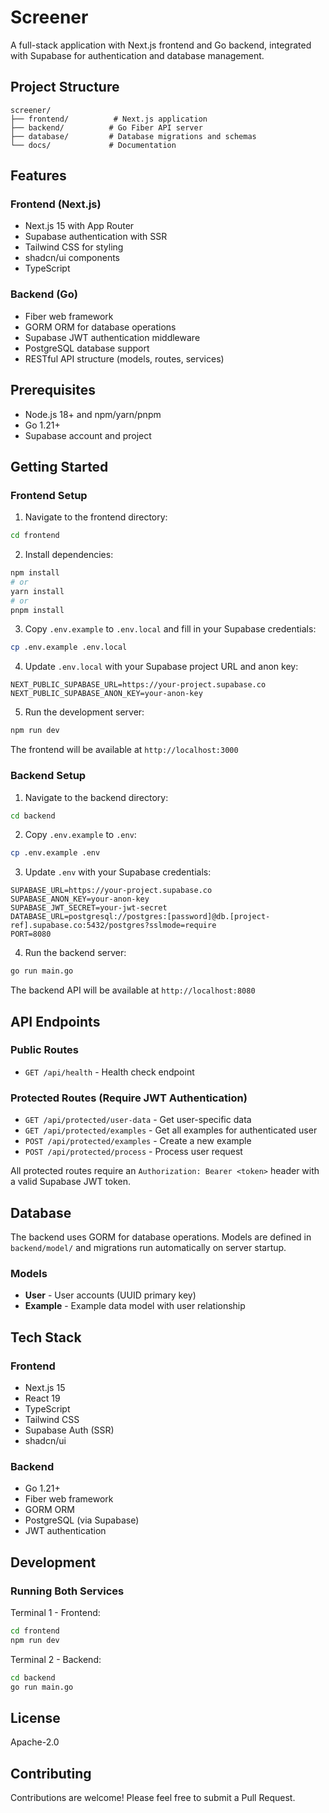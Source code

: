 # Screener

A full-stack application with Next.js frontend and Go backend, integrated with Supabase for authentication and database management.

## Project Structure

```
screener/
├── frontend/          # Next.js application
├── backend/          # Go Fiber API server
├── database/         # Database migrations and schemas
└── docs/             # Documentation
```

## Features

### Frontend (Next.js)
- Next.js 15 with App Router
- Supabase authentication with SSR
- Tailwind CSS for styling
- shadcn/ui components
- TypeScript

### Backend (Go)
- Fiber web framework
- GORM ORM for database operations
- Supabase JWT authentication middleware
- PostgreSQL database support
- RESTful API structure (models, routes, services)

## Prerequisites

- Node.js 18+ and npm/yarn/pnpm
- Go 1.21+
- Supabase account and project

## Getting Started

### Frontend Setup

1. Navigate to the frontend directory:
```bash
cd frontend
```

2. Install dependencies:
```bash
npm install
# or
yarn install
# or
pnpm install
```

3. Copy `.env.example` to `.env.local` and fill in your Supabase credentials:
```bash
cp .env.example .env.local
```

4. Update `.env.local` with your Supabase project URL and anon key:
```
NEXT_PUBLIC_SUPABASE_URL=https://your-project.supabase.co
NEXT_PUBLIC_SUPABASE_ANON_KEY=your-anon-key
```

5. Run the development server:
```bash
npm run dev
```

The frontend will be available at `http://localhost:3000`

### Backend Setup

1. Navigate to the backend directory:
```bash
cd backend
```

2. Copy `.env.example` to `.env`:
```bash
cp .env.example .env
```

3. Update `.env` with your Supabase credentials:
```
SUPABASE_URL=https://your-project.supabase.co
SUPABASE_ANON_KEY=your-anon-key
SUPABASE_JWT_SECRET=your-jwt-secret
DATABASE_URL=postgresql://postgres:[password]@db.[project-ref].supabase.co:5432/postgres?sslmode=require
PORT=8080
```

4. Run the backend server:
```bash
go run main.go
```

The backend API will be available at `http://localhost:8080`

## API Endpoints

### Public Routes
- `GET /api/health` - Health check endpoint

### Protected Routes (Require JWT Authentication)
- `GET /api/protected/user-data` - Get user-specific data
- `GET /api/protected/examples` - Get all examples for authenticated user
- `POST /api/protected/examples` - Create a new example
- `POST /api/protected/process` - Process user request

All protected routes require an `Authorization: Bearer <token>` header with a valid Supabase JWT token.

## Database

The backend uses GORM for database operations. Models are defined in `backend/model/` and migrations run automatically on server startup.

### Models
- **User** - User accounts (UUID primary key)
- **Example** - Example data model with user relationship

## Tech Stack

### Frontend
- Next.js 15
- React 19
- TypeScript
- Tailwind CSS
- Supabase Auth (SSR)
- shadcn/ui

### Backend
- Go 1.21+
- Fiber web framework
- GORM ORM
- PostgreSQL (via Supabase)
- JWT authentication

## Development

### Running Both Services

Terminal 1 - Frontend:
```bash
cd frontend
npm run dev
```

Terminal 2 - Backend:
```bash
cd backend
go run main.go
```

## License

Apache-2.0

## Contributing

Contributions are welcome! Please feel free to submit a Pull Request.

